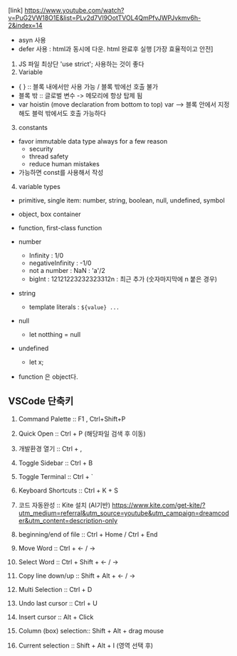 [link] https://www.youtube.com/watch?v=PuG2VW18O1E&list=PLv2d7VI9OotTVOL4QmPfvJWPJvkmv6h-2&index=14

* asyn 사용
  <html>
  <head>
    <script asyn src="main.js"></script> 
  </head>
* defer 사용 : html과 동시에 다운.  html 완료후 실행 [가장 효율적이고 안전]
  <html>
  <head>
    <script defer src="variable.js"></script> 
  </head>

1. JS 파일 최상단 'use strict';  사용하는 것이 좋다
2. Variable
  - { } :: 블록 내에서만 사용 가능 / 블록 밖에선 호출 불가
  - 블록 밖 :: 글로벌 변수 -> 메모리에 항상 탑제 됨
  - var hoistin (move declaration from bottom to top)
    var --> 블록 안에서 지정해도 블럭 밖에서도 호출 가능하다
3. constants
  - favor immutable data type always for a few reason
    + security
    + thread safety
    + reduce human mistakes
  - 가능하면 const를 사용해서 작성
4. variable types
  - primitive, single item: number, string, boolean, null, undefined, symbol
  - object, box container
  - function, first-class function

  - number
    + Infinity : 1/0
    + negativeInfinity : -1/0
    + not a number : NaN  : 'a'/2
    + bigInt :  12121223232323312n     : 최근 추가 (숫자마지막에 n 붙은 경우)
  - string
    + template literals : `${value} ...`
  - null
    + let notthing = null
  - undefined
    + let x;
* function 은 object다. 


## VSCode 단축키
1. Command Palette  :: F1 , Ctrl+Shift+P
2. Quick Open       :: Ctrl + P  (해당파일 검색 후 이동)
3. 개발환경 열기    :: Ctrl + , 
4. Toggle Sidebar   :: Ctrl + B
5. Toggle Terminal  :: Ctrl + `
6. Keyboard Shortcuts :: Ctrl + K + S

7.  코드 자동완성   :: Kite 설치 (AI기반) https://www.kite.com/get-kite/?utm_medium=referral&utm_source=youtube&utm_campaign=dreamcoder&utm_content=description-only

8. beginning/end of file  :: Ctrl + Home / Ctrl + End
9. Move Word              :: Ctrl + <- / ->
10. Select Word           :: Ctrl + Shift + <- / ->
11. Copy line down/up     :: Shift + Alt + <- / ->
12. Multi Selection       :: Ctrl + D
13. Undo last cursor      :: Ctrl + U
14. Insert cursor         :: Alt + Click
15. Column (box) selection:: Shift + Alt + drag mouse
16. Current selection     :: Shift + Alt + I (영역 선택 후)





